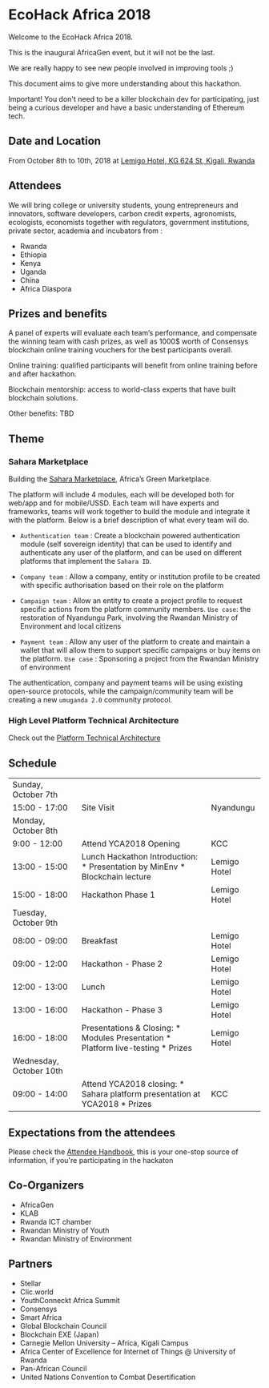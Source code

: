 # EcoHack Africa 2018

Welcome to the EcoHack Africa 2018. ​ ​

This is the inaugural AfricaGen event, but it will not be the last.

We are really happy to see new people involved in improving tools ;)

This document aims to give more understanding about this hackathon.

Important! You don't need to be a killer blockchain dev for participating, just being a curious developer and have a basic understanding of Ethereum tech.

## Date and Location

From October 8th to 10th​, 2018 at [Lemigo Hotel, KG 624 St, Kigali, Rwanda](https://goo.gl/maps/GkS2hUMe9zj)

## Attendees

We will bring college or university students, young entrepreneurs and innovators, software developers, carbon credit experts, agronomists, ecologists, economists together with regulators, government institutions, private sector, academia and incubators from :

* Rwanda
* Ethiopia
* Kenya
* Uganda
* China
* Africa Diaspora

## Prizes and benefits

A panel of experts will evaluate each team’s performance, and compensate the winning team with cash prizes, as well as 1000$ worth of Consensys blockchain online training vouchers for the best participants overall.

Online training: qualified participants will benefit from online training before and after hackathon.

Blockchain mentorship: access to world-class experts that have built blockchain solutions.

Other benefits: TBD

## Theme

### Sahara Marketplace

Building the [Sahara Marketplace](./sahara), Africa’s Green Marketplace.

The platform will include 4 modules, each will be developed both for web/app and for mobile/USSD. Each team will have experts and frameworks, teams will work together to build the module and integrate it with the platform. Below is a brief description of what every team will do.

* ``Authentication team`` : Create a blockchain powered authentication module (self sovereign identity) that can be used to identify and authenticate any user of the platform, and can be used on different platforms that implement the ``Sahara ID``.

* ``Company team`` : Allow a company, entity or institution profile to be created with specific authorisation based on their role on the platform

* ``Campaign team`` : Allow an entity to create a project profile to request specific actions from the platform community members. ``Use case``: the restoration of Nyandungu Park, involving the Rwandan Ministry of Environment and local citizens

* ``Payment team`` : Allow any user of the platform to create and maintain a wallet that will allow them to support specific campaigns or buy items on the platform. ``Use case`` : Sponsoring a project from the Rwandan Ministry of environment

The authentication, company and payment teams will be using existing open-source protocols, while the campaign/community team will be creating a new ``umuganda 2.0`` community protocol.

### High Level Platform Technical Architecture

Check out the [Platform Technical Architecture](./sahara/high_level_architecture.md)

## Schedule

||||
|:----------|:-------------|:---|
| Sunday, October 7th |||
| 15:00 - 17:00 |Site Visit|Nyandungu|
| Monday, October 8th |||
| 9:00 - 12:00 |Attend YCA2018 Opening|KCC|
| 13:00 - 15:00 |Lunch Hackathon Introduction: * Presentation by MinEnv * Blockchain lecture|Lemigo Hotel|
| 15:00 - 18:00 |Hackathon Phase 1|Lemigo Hotel|
| Tuesday, October 9th |||
| 08:00 - 09:00 |Breakfast|Lemigo Hotel|
| 09:00 - 12:00 |Hackathon - Phase 2|Lemigo Hotel|
| 12:00 - 13:00 |Lunch|Lemigo Hotel|
| 13:00 - 16:00 |Hackathon - Phase 3|Lemigo Hotel|
| 16:00 - 18:00 |Presentations & Closing: * Modules Presentation * Platform live-testing * Prizes |Lemigo Hotel|
| Wednesday, October 10th |||
| 09:00 - 14:00 |Attend YCA2018 closing: * Sahara platform presentation at YCA2018 * Prizes|KCC|

## Expectations from the attendees

Please check the [Attendee Handbook](./attendee_handbook.md), this is your one-stop source of information, if you're participating in the hackaton

## Co-Organizers

* AfricaGen
* KLAB
* Rwanda ICT chamber
* Rwandan Ministry of Youth
* Rwandan Ministry of Environment

## Partners

* Stellar
* Clic.world
* YouthConneckt Africa Summit
* Consensys
* Smart Africa
* Global Blockchain Council
* Blockchain EXE (Japan)
* Carnegie Mellon University – Africa, Kigali Campus
* Africa Center of Excellence for Internet of Things @ University of Rwanda
* Pan-African Council
* United Nations Convention to Combat Desertification
